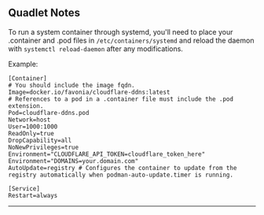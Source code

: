 ## Quadlet Notes

To run a system container through systemd, you'll need to place your .container and .pod files in `/etc/containers/systemd` and reload the daemon with `systemctl reload-daemon` after any modifications.

Example:
```
[Container]
# You should include the image fqdn.
Image=docker.io/favonia/cloudflare-ddns:latest
# References to a pod in a .container file must include the .pod extension.
Pod=cloudflare-ddns.pod
Network=host
User=1000:1000
ReadOnly=true
DropCapability=all
NoNewPrivileges=true
Environment="CLOUDFLARE_API_TOKEN=cloudflare_token_here"
Environment="DOMAINS=your.domain.com"
AutoUpdate=registry # Configures the container to update from the registry automatically when podman-auto-update.timer is running.

[Service]
Restart=always
```

---